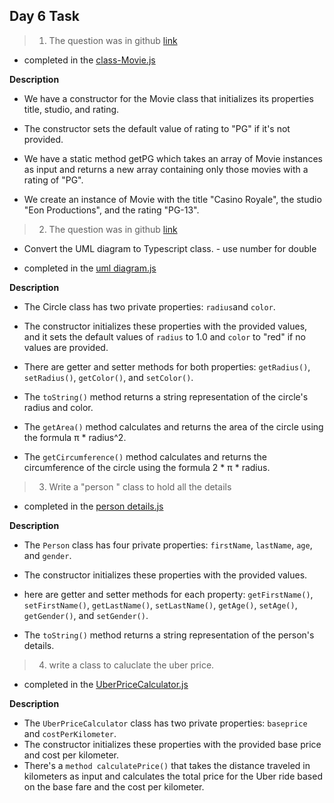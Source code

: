 ## Day 6 Task
  
>1. The question was in github [link](https://github.com/rvsp/typescript-oops/blob/master/Practice/Movie.md)
   * completed in the [class-Movie.js](./Class%20-%20Movie.js)
    
    
**Description**
   *  We have a constructor for the Movie class that initializes its properties title, studio, and rating.

   * The constructor sets the default value of rating to "PG" if it's not provided.

   *  We have a static method getPG which takes an array of Movie instances as input and returns a new array containing only those movies with a rating of "PG".

   * We create an instance of Movie with the title "Casino Royale", the studio "Eon Productions", and the rating "PG-13".
  
>2. The question was in github [link](https://github.com/rvsp/typescript-oops/blob/master/Practice/class-circle.md)
   * Convert the UML diagram to Typescript class. - use number for double
   
   * completed in the [uml diagram.js](./uml%20diagram.js)
    
    
**Description**
   *  The Circle class has two private properties: `radius`and `color`.
  
   *  The constructor initializes these properties with the provided values, and it sets the default values of `radius` to 1.0 and `color` to "red" if no values are provided.
  
   *  There are getter and setter methods for both properties: `getRadius()`, `setRadius()`, `getColor()`, and `setColor()`.
   
   *  The `toString()` method returns a string representation of the circle's radius and color.
     
   *  The `getArea()` method calculates and returns the area of the circle using the formula π * radius^2.
  
   *  The `getCircumference()` method calculates and returns the circumference of the circle using the formula 2 * π * radius.
  
 >3. Write  a "person " class to hold all the details
  * completed in the [person details.js](./person%20details.js)
    
**Description**
   *  The `Person` class has four private properties: `firstName`, `lastName`, `age`, and `gender`.
  
   * The constructor initializes these properties with the provided values.

   * here are getter and setter methods for each property: `getFirstName()`, `setFirstName()`, `getLastName()`, `setLastName()`, `getAge()`, `setAge()`, `getGender()`, and `setGender()`.

   * The `toString()` method returns a string representation of the person's details.

 >4. write a class to caluclate the uber price.
   * completed in the [UberPriceCalculator.js](./UberPriceCalculator.js)
    
**Description**
   *  The `UberPriceCalculator` class has two private properties: `baseprice` and `costPerKilometer`.
   * The constructor initializes these properties with the provided base price and cost per kilometer.
   * There's a `method calculatePrice()` that takes the distance traveled in kilometers as input and calculates the total price for the Uber ride based on the base fare and the cost per kilometer.
 